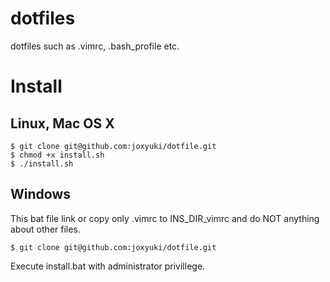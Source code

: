 # dotfiles
dotfiles such as .vimrc, .bash_profile etc.

# Install
## Linux, Mac OS X
    $ git clone git@github.com:joxyuki/dotfile.git
    $ chmod +x install.sh
    $ ./install.sh

## Windows
This bat file link or copy only .vimrc to INS_DIR\_vimrc and do
NOT anything about other files.

    $ git clone git@github.com:joxyuki/dotfile.git

Execute install.bat with administrator privillege.

